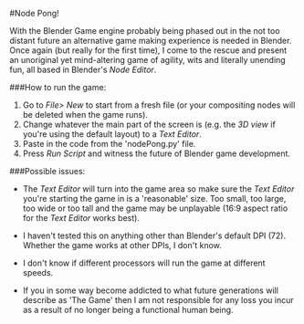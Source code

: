 #Node Pong!

With the Blender Game engine probably being phased out in the not too distant future an alternative game making experience is needed in Blender. Once again (but really for the first time), I come to the rescue and present an unoriginal yet mind-altering game of agility, wits and literally unending fun, all based in Blender's *Node Editor*.

###How to run the game:
    
1. Go to *File> New* to start from a fresh file (or your compositing nodes will be deleted when the game runs).
2. Change whatever the main part of the screen is (e.g. the *3D view* if you're using the default layout) to a *Text Editor*.
3. Paste in the code from the 'nodePong.py' file.
4. Press *Run Script* and witness the future of Blender game development.

###Possible issues:

+ The *Text Editor* will turn into the game area so make sure the *Text Editor* you're starting the game in is a 'reasonable' size. Too small, too large, too wide or too tall and the game may be unplayable (16:9 aspect ratio for the *Text Editor* works best).

+ I haven't tested this on anything other than Blender's default DPI (72). Whether the game works at other DPIs, I don't know.

+ I don't know if different processors will run the game at different speeds.

+ If you in some way become addicted to what future generations will describe as 'The Game' then I am not responsible for any loss you incur as a result of no longer being a functional human being.